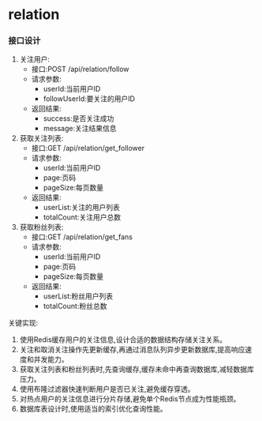 # relation

### 接口设计

1. 关注用户:
    - 接口:POST /api/relation/follow
    - 请求参数:
        - userId:当前用户ID
        - followUserId:要关注的用户ID
    - 返回结果:
        - success:是否关注成功
        - message:关注结果信息
2. 获取关注列表:
    - 接口:GET /api/relation/get_follower
    - 请求参数:
        - userId:当前用户ID
        - page:页码
        - pageSize:每页数量
    - 返回结果:
        - userList:关注的用户列表
        - totalCount:关注用户总数
3. 获取粉丝列表:
    - 接口:GET /api/relation/get_fans
    - 请求参数:
        - userId:当前用户ID
        - page:页码
        - pageSize:每页数量
    - 返回结果:
        - userList:粉丝用户列表
        - totalCount:粉丝总数



关键实现:

1. 使用Redis缓存用户的关注信息,设计合适的数据结构存储关注关系。
2. 关注和取消关注操作先更新缓存,再通过消息队列异步更新数据库,提高响应速度和并发能力。
3. 获取关注列表和粉丝列表时,先查询缓存,缓存未命中再查询数据库,减轻数据库压力。
4. 使用布隆过滤器快速判断用户是否已关注,避免缓存穿透。
5. 对热点用户的关注信息进行分片存储,避免单个Redis节点成为性能瓶颈。
6. 数据库表设计时,使用适当的索引优化查询性能。
